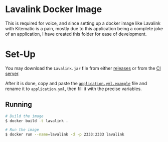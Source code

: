 # Lavalink Docker Image

This is required for voice, and since setting up a docker image like Lavalink with Kitematic is a pain, mostly due to
this application being a complete joke of an application, I have created this folder for ease of development.

# Set-Up

You may download the `Lavalink.jar` file from either [releases](https://github.com/Frederikam/Lavalink/releases) or from
the [CI server](https://ci.fredboat.com/project.html?projectId=Lavalink).

After it is done, copy and paste the [`application.yml.example`] file and rename it to `application.yml`, then fill it
with the precise variables.

[`application.yml.example`]: /application.yml.example

## Running

```bash
# Build the image
$ docker build -t lavalink .

# Run the image
$ docker run --name=lavalink -d -p 2333:2333 lavalink
```
